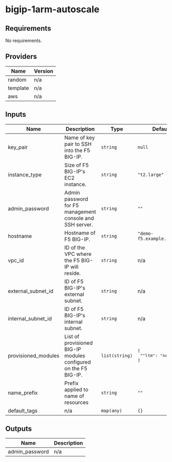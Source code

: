 # bigip-1arm-autoscale

<!-- BEGINNING OF PRE-COMMIT-TERRAFORM DOCS HOOK -->
## Requirements

No requirements.

## Providers

| Name | Version |
|------|---------|
| random | n/a |
| template | n/a |
| aws | n/a |

## Inputs

| Name | Description | Type | Default |
|------|-------------|------|---------|
| key\_pair | Name of key pair to SSH into the F5 BIG-IP. | `string` | `null` |
| instance\_type | Size of F5 BIG-IP's EC2 instance. | `string` | `"t2.large"` |
| admin\_password | Admin password for F5 management console and SSH server. | `string` | `""` |
| hostname | Hostname of F5 BIG-IP. | `string` | `"demo-f5.example.com"` |
| vpc\_id | ID of the VPC where the F5 BIG-IP will reside. | `string` | n/a |
| external\_subnet\_id | ID of F5 BIG-IP's external subnet. | `string` | n/a |
| internal\_subnet\_id | ID of F5 BIG-IP's internal subnet. | `string` | n/a |
| provisioned\_modules | List of provisioned BIG-IP modules configured on the F5 BIG-IP. | `list(string)` | <pre>[<br>  "\"ltm\": \"nominal\""<br>]</pre> |
| name\_prefix | Prefix applied to name of resources | `string` | `""` |
| default\_tags | n/a | `map(any)` | `{}` |

## Outputs

| Name | Description |
|------|-------------|
| admin\_password | n/a |

<!-- END OF PRE-COMMIT-TERRAFORM DOCS HOOK -->